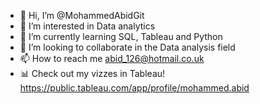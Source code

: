 - 👋 Hi, I’m @MohammedAbidGit
- 👀 I’m interested in Data analytics
- 🌱 I’m currently learning SQL, Tableau and Python
- 💞️ I’m looking to collaborate in the Data analysis field
- 📫 How to reach me abid_126@hotmail.co.uk
- :bar_chart: Check out my vizzes in Tableau! https://public.tableau.com/app/profile/mohammed.abid

<!---
MohammedAbidGit/MohammedAbidGit is a ✨ special ✨ repository because its `README.md` (this file) appears on your GitHub profile.
You can click the Preview link to take a look at your changes.
--->
